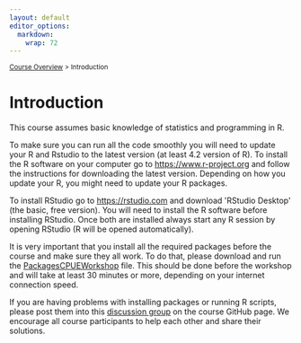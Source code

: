 ```yaml
---
layout: default
editor_options: 
  markdown: 
    wrap: 72
---
```


<sub>[Course Overview](index.md) \> Introduction</sub>

# Introduction

This course assumes basic knowledge of statistics and programming in R.

To make sure you can run all the code smoothly you will need to update
your R and Rstudio to the latest version (at least 4.2 version of R). To
install the R software on your computer go to
<https://www.r-project.org> and follow the instructions for downloading
the latest version. Depending on how you update your R, you might need
to update your R packages.

To install RStudio go to <https://rstudio.com> and download 'RStudio
Desktop' (the basic, free version). You will need to install the R
software before installing RStudio. Once both are installed always start
any R session by opening RStudio (R will be opened automatically).

It is very important that you install all the required packages before
the course and make sure they all work. To do that, please download and
run the [PackagesCPUEWorkshop](PackagesCPUEworkshop.R) file. This should
be done before the workshop and will take at least 30 minutes or more,
depending on your internet connection speed.

If you are having problems with installing packages or running R
scripts, please post them into this [discussion
group](https://github.com/fishsizeproject/CPUEcourse/discussions/1) on
the course GitHub page. We encourage all course participants to help
each other and share their solutions.

<br/>
